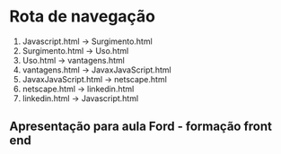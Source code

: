 # Rota de navegação

1. Javascript.html      -> Surgimento.html
2. Surgimento.html      -> Uso.html
3. Uso.html             -> vantagens.html
4. vantagens.html       -> JavaxJavaScript.html
5. JavaxJavaScript.html -> netscape.html
6. netscape.html        -> linkedin.html
9. linkedin.html        -> Javascript.html

## Apresentação para aula Ford <Enter> - formação front end